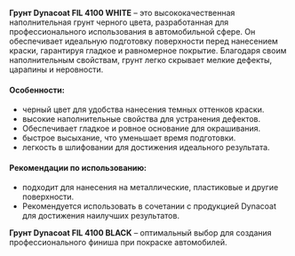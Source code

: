 **Грунт Dynacoat FIL 4100 WHITE** – это высококачественная наполнительная грунт черного цвета, разработанная для профессионального использования в автомобильной сфере. Он обеспечивает идеальную подготовку поверхности перед нанесением краски, гарантируя гладкое и равномерное покрытие. Благодаря своим наполнительным свойствам, грунт легко скрывает мелкие дефекты, царапины и неровности.

#### Особенности:

- черный цвет для удобства нанесения темных оттенков краски.
- высокие наполнительные свойства для устранения дефектов.
- Обеспечивает гладкое и ровное основание для окрашивания.
- быстрое высыхание, что уменьшает время подготовки.
- легкость в шлифовании для достижения идеального результата.

#### Рекомендации по использованию:

- подходит для нанесения на металлические, пластиковые и другие поверхности.
- Рекомендуется использовать в сочетании с продукцией Dynacoat для достижения наилучших результатов.

**Грунт Dynacoat FIL 4100 BLACK** – оптимальный выбор для создания профессионального финиша при покраске автомобилей.
